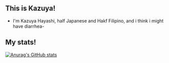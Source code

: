 ## This is Kazuya!

- I'm Kazuya Hayashi, half Japanese and Hakf Filipino, and i think i might have diarrhea-

## My stats!

[![Anurag's GitHub stats](https://github-readme-stats.vercel.app/api?username=KAZU-YAA)](https://github.com/anuraghazra/github-readme-stats)
